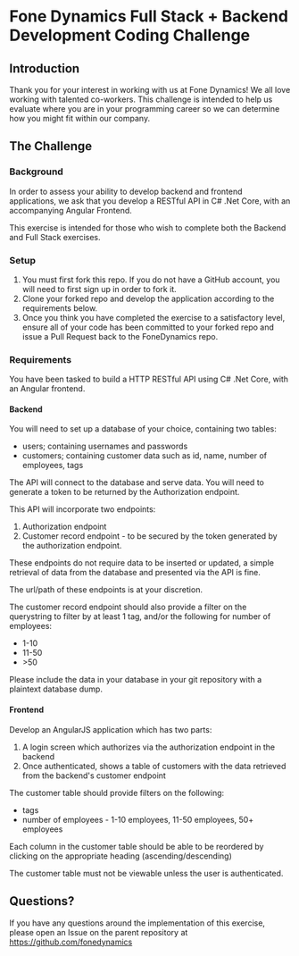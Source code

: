 # Fone Dynamics Full Stack + Backend Development Coding Challenge

## Introduction

Thank you for your interest in working with us at Fone Dynamics!
We all love working with talented co-workers. This challenge is intended to help us evaluate where you are in your programming career so we can determine how you might fit within our company.

## The Challenge

### Background

In order to assess your ability to develop backend and frontend applications, we ask that you develop a RESTful API in C# .Net Core, with an accompanying Angular Frontend.

This exercise is intended for those who wish to complete both the Backend and Full Stack exercises.

### Setup

1. You must first fork this repo. If you do not have a GitHub account, you will need to first sign up in order to fork it.
2. Clone your forked repo and develop the application according to the requirements below.
3. Once you think you have completed the exercise to a satisfactory level, ensure all of your code has been committed to your forked repo and issue a Pull Request back to the FoneDynamics repo.

### Requirements

You have been tasked to build a HTTP RESTful API using C# .Net Core, with an Angular frontend.

#### Backend

You will need to set up a database of your choice, containing two tables:
- users; containing usernames and passwords
- customers; containing customer data such as id, name, number of employees, tags

The API will connect to the database and serve data. You will need to generate a token to be returned by the Authorization endpoint.

This API will incorporate two endpoints:

1. Authorization endpoint
2. Customer record endpoint - to be secured by the token generated by the authorization endpoint.

These endpoints do not require data to be inserted or updated, a simple retrieval of data from the database and presented via the API is fine.

The url/path of these endpoints is at your discretion.

The customer record endpoint should also provide a filter on the querystring to filter by at least 1 tag, and/or the following for number of employees:
- 1-10
- 11-50
- &gt;50

Please include the data in your database in your git repository with a plaintext database dump.

#### Frontend

Develop an AngularJS application which has two parts:
1. A login screen which authorizes via the authorization endpoint in the backend
2. Once authenticated, shows a table of customers with the data retrieved from the backend's customer endpoint

The customer table should provide filters on the following:
- tags
- number of employees - 1-10 employees, 11-50 employees, 50+ employees

Each column in the customer table should be able to be reordered by clicking on the appropriate heading (ascending/descending)

The customer table must not be viewable unless the user is authenticated.

## Questions?

If you have any questions around the implementation of this exercise, please open an Issue on the parent repository at https://github.com/fonedynamics
